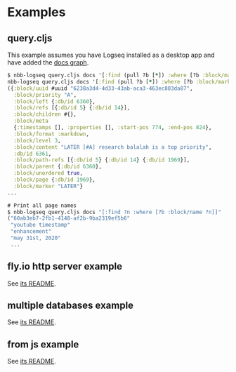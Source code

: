 # Examples

## query.cljs

This example assumes you have Logseq installed as a desktop app and have added
the [docs graph](https://github.com/logseq/docs).

```clojure
$ nbb-logseq query.cljs docs '[:find (pull ?b [*]) :where [?b :block/marker]]'
nbb-logseq query.cljs docs '[:find (pull ?b [*]) :where [?b :block/marker]]'
({:block/uuid #uuid "6238a3d4-4d33-43ab-aca3-463ec803da87",
  :block/priority "A",
  :block/left {:db/id 6360},
  :block/refs [{:db/id 5} {:db/id 14}],
  :block/children #{},
  :block/meta
  {:timestamps [], :properties [], :start-pos 774, :end-pos 824},
  :block/format :markdown,
  :block/level 3,
  :block/content "LATER [#A] research balalah is a top priority",
  :db/id 6361,
  :block/path-refs [{:db/id 5} {:db/id 14} {:db/id 1969}],
  :block/parent {:db/id 6360},
  :block/unordered true,
  :block/page {:db/id 1969},
  :block/marker "LATER"}
...

# Print all page names
$ nbb-logseq query.cljs docs "[:find ?n :where [?b :block/name ?n]]"
("60ab3eb7-2fb1-4148-af2b-9ba2319ef5b6"
 "youtube timestamp"
 "enhancement"
 "may 31st, 2020"
 ...
```

## fly.io http server example

See [its README](fly-io/README.md).

## multiple databases example

See [its README](multiple-databases/README.md).

## from js example

See [its README](from-js/README.md).
